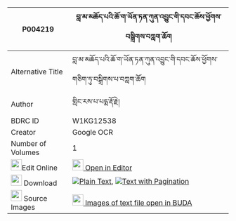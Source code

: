 |P004219|བླ་མ་མཆོད་པའི་ཆོ་ག་ཡོན་ཏན་ཀུན་འབྱུང་གི་དབང་ཆོས་ཕྱོགས་བསྒྲིགས་བཀླག་ཆོག 
| --- | --- 
|Alternative Title |བླ་མ་མཆོད་པའི་ཆོ་ག་ཡོན་ཏན་ཀུན་འབྱུང་གི་དབང་ཆོས་ཕྱོགས་གཅིག་ཏུ་བསྒྲིགས་པ་བཀླག་ཆོག
|Author| གླིང་རས་པ་པདྨ་རྡོ་རྗེ།
|BDRC ID | W1KG12538
|Creator | Google OCR
|Number of Volumes| 1
|<img width="25" src="https://img.icons8.com/color/25/000000/edit-property.png">Edit Online| [<img width="25" src="https://avatars.githubusercontent.com/u/45091458?s=200&v=4"> Open in Editor](http://editor.openpecha.org/P004219)
|<img width="25" src="https://img.icons8.com/fluent/48/000000/download-2.png"/>  Download | [![](https://img.icons8.com/color/20/000000/txt.png)Plain Text](https://github.com/Openpecha/P004219/releases/download/v1/lama_chopa_i_choga_yonten_kunj_plain_P004219.zip), [![](https://img.icons8.com/color/20/000000/txt.png)Text with Pagination](https://github.com/Openpecha/P004219/releases/download/v1/lama_chopa_i_choga_yonten_kunj_pages_P004219.zip)
|<img width="25" src="https://img.icons8.com/plasticine/100/000000/pictures-folder.png"/>  Source Images | [<img width="25" src="https://library.bdrc.io/icons/BUDA-small.svg"> Images of text file open in BUDA](https://library.bdrc.io/show/bdr:W1KG12538)